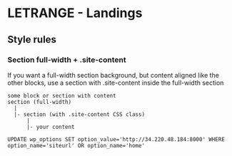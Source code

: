 # LETRANGE - Landings


## Style rules

### Section full-width + .site-content

If you want a full-width section background, but content aligned like the other blocks, use a section with .site-content inside the full-width section 
```
some block or section with content
section (full-width)
  |
  |- section (with .site-content CSS class)
      |
      |- your content
```


```
UPDATE wp_options SET option_value='http://34.220.48.184:8000' WHERE option_name='siteurl' OR option_name='home'
```
